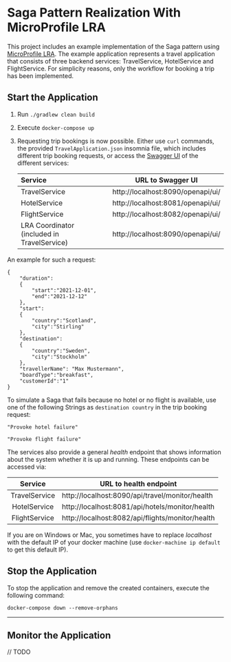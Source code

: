 # Saga Pattern Realization With MicroProfile LRA
This project includes an example implementation of the Saga pattern using [MicroProfile LRA](https://github.com/eclipse/microprofile-lra).
The example application represents a travel application that consists of three backend services: TravelService,
HotelService and FlightService. For simplicity reasons, only the workflow for booking a trip has been implemented.

## Start the Application

1. Run `./gradlew clean build`


2. Execute `docker-compose up `


3. Requesting trip bookings is now possible. Either use `curl` commands,
   the provided `TravelApplication.json` insomnia file, which includes different trip booking requests,
   or access the [Swagger UI](https://swagger.io/tools/swagger-ui/) of the different services:

   | __Service__ | __URL to Swagger UI__ |
   |:-------|:-------------------:| 
   |TravelService| http://localhost:8090/openapi/ui/
   |HotelService| http://localhost:8081/openapi/ui/
   |FlightService| http://localhost:8082/openapi/ui/
   |LRA Coordinator (included in TravelService) | http://localhost:8090/openapi/ui/

An example for such a request:
```
{
    "duration":
    {
        "start":"2021-12-01",
        "end":"2021-12-12"
    },
    "start":
    {
        "country":"Scotland",
        "city":"Stirling"
    },
    "destination":
    {
        "country":"Sweden",
        "city":"Stockholm"
    },
    "travellerName": "Max Mustermann",
    "boardType":"breakfast",
    "customerId":"1"
}
```

To simulate a Saga that fails because no hotel or no flight is available, use one of the following Strings
as `destination country` in the trip booking request:
```
"Provoke hotel failure"

"Provoke flight failure"
```

The services also provide a general *health* endpoint that shows information about the system whether it is up and running.
These endpoints can be accessed via:

| __Service__ | __URL to health endpoint__ |
|:-------:|------------------|
|TravelService| http://localhost:8090/api/travel/monitor/health |
|HotelService| http://localhost:8081/api/hotels/monitor/health |
|FlightService| http://localhost:8082/api/flights/monitor/health |


If you are on Windows or Mac, you sometimes have to replace _localhost_ with the default IP of your docker machine (use `docker-machine ip default` to get this default IP).

## Stop the Application

To stop the application and remove the created containers, execute the following command:
```
docker-compose down --remove-orphans
```

----------------------------

## Monitor the Application
// TODO
